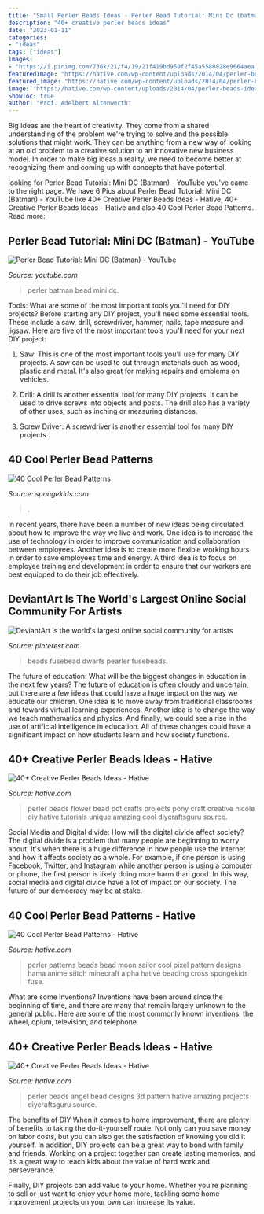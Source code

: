 ```yaml
---
title: "Small Perler Beads Ideas - Perler Bead Tutorial: Mini Dc (batman)"
description: "40+ creative perler beads ideas"
date: "2023-01-11"
categories:
- "ideas"
tags: ["ideas"]
images:
- "https://i.pinimg.com/736x/21/f4/19/21f419bd950f2f45a5580828e9664aea.jpg"
featuredImage: "https://hative.com/wp-content/uploads/2014/04/perler-beads-ideas/40-angel-perler-beads.jpg"
featured_image: "https://hative.com/wp-content/uploads/2014/04/perler-beads-ideas/40-angel-perler-beads.jpg"
image: "https://hative.com/wp-content/uploads/2014/04/perler-beads-ideas/17-flower-pot-perler-beads.jpg"
ShowToc: true
author: "Prof. Adelbert Altenwerth"
---
```



Big Ideas are the heart of creativity. They come from a shared understanding of the problem we're trying to solve and the possible solutions that might work. They can be anything from a new way of looking at an old problem to a creative solution to an innovative new business model. In order to make big ideas a reality, we need to become better at recognizing them and coming up with concepts that have potential.

	

		
looking for Perler Bead Tutorial: Mini DC (Batman) - YouTube you've came to the right page. We have 6 Pics about Perler Bead Tutorial: Mini DC (Batman) - YouTube like 40+ Creative Perler Beads Ideas - Hative, 40+ Creative Perler Beads Ideas - Hative and also 40 Cool Perler Bead Patterns. Read more:
		
    
## Perler Bead Tutorial: Mini DC (Batman) - YouTube

<img loading=lazy src="http://i.ytimg.com/vi/wFHrgkq6Q0Y/maxresdefault.jpg" onerror="this.onerror=null;this.src='https://tse3.mm.bing.net/th?id=OIP.0pkTq8d7bPRhSw_S4zXlPAHaEK&amp;pid=15.1';" alt="Perler Bead Tutorial: Mini DC (Batman) - YouTube">

_Source: youtube.com_

>perler batman bead mini dc. 

	

Tools: What are some of the most important tools you'll need for DIY projects?
Before starting any DIY project, you'll need some essential tools. These include a saw, drill, screwdriver, hammer, nails, tape measure and jigsaw. Here are five of the most important tools you'll need for your next DIY project: 
1) Saw: This is one of the most important tools you'll use for many DIY projects. A saw can be used to cut through materials such as wood, plastic and metal. It's also great for making repairs and emblems on vehicles. 

2) Drill: A drill is another essential tool for many DIY projects. It can be used to drive screws into objects and posts. The drill also has a variety of other uses, such as inching or measuring distances. 

3) Screw Driver: A screwdriver is another essential tool for many DIY projects.

    
## 40 Cool Perler Bead Patterns

<img loading=lazy src="https://spongekids.com/wp-content/uploads/2014/04/perler-beads-patterns/34-snowman-couple.jpg" onerror="this.onerror=null;this.src='https://tse4.mm.bing.net/th?id=OIP.vnIXKgo7k1_oX9rQqDJ2ygHaIA&amp;pid=15.1';" alt="40 Cool Perler Bead Patterns">

_Source: spongekids.com_

>. 

	

In recent years, there have been a number of new ideas being circulated about how to improve the way we live and work. One idea is to increase the use of technology in order to improve communication and collaboration between employees. Another idea is to create more flexible working hours in order to save employees time and energy. A third idea is to focus on employee training and development in order to ensure that our workers are best equipped to do their job effectively.

    
## DeviantArt Is The World&#039;s Largest Online Social Community For Artists

<img loading=lazy src="https://i.pinimg.com/736x/21/f4/19/21f419bd950f2f45a5580828e9664aea.jpg" onerror="this.onerror=null;this.src='https://tse3.mm.bing.net/th?id=OIP.SXbi1I4N3FPCFbJINyIZGwHaJ4&amp;pid=15.1';" alt="DeviantArt is the world&#039;s largest online social community for artists">

_Source: pinterest.com_

>beads fusebead dwarfs pearler fusebeads. 

	

The future of education: What will be the biggest changes in education in the next few years?
The future of education is often cloudy and uncertain, but there are a few ideas that could have a huge impact on the way we educate our children. One idea is to move away from traditional classrooms and towards virtual learning experiences. Another idea is to change the way we teach mathematics and physics. And finally, we could see a rise in the use of artificial intelligence in education. All of these changes could have a significant impact on how students learn and how society functions.

    
## 40+ Creative Perler Beads Ideas - Hative

<img loading=lazy src="https://hative.com/wp-content/uploads/2014/04/perler-beads-ideas/17-flower-pot-perler-beads.jpg" onerror="this.onerror=null;this.src='https://tse1.mm.bing.net/th?id=OIP.PpKHyO12P_RtQSamgMURVQHaMX&amp;pid=15.1';" alt="40+ Creative Perler Beads Ideas - Hative">

_Source: hative.com_

>perler beads flower bead pot crafts projects pony craft creative nicole diy hative tutorials unique amazing cool diycraftsguru source. 

	

Social Media and Digital divide: How will the digital divide affect society?
The digital divide is a problem that many people are beginning to worry about. It's when there is a huge difference in how people use the internet and how it affects society as a whole. For example, if one person is using Facebook, Twitter, and Instagram while another person is using a computer or phone, the first person is likely doing more harm than good. In this way, social media and digital divide have a lot of impact on our society. The future of our democracy may be at stake.

    
## 40 Cool Perler Bead Patterns - Hative

<img loading=lazy src="https://hative.com/wp-content/uploads/2014/04/perler-beads-patterns/11-sailor-moon-patterns.jpg" onerror="this.onerror=null;this.src='https://tse1.mm.bing.net/th?id=OIP.FNrDuGzWVo3lq20tlt4bdgHaIn&amp;pid=15.1';" alt="40 Cool Perler Bead Patterns - Hative">

_Source: hative.com_

>perler patterns beads bead moon sailor cool pixel pattern designs hama anime stitch minecraft alpha hative beading cross spongekids fuse. 

	

What are some inventions?
Inventions have been around since the beginning of time, and there are many that remain largely unknown to the general public. Here are some of the most commonly known inventions: the wheel, opium, television, and telephone.

    
## 40+ Creative Perler Beads Ideas - Hative

<img loading=lazy src="https://hative.com/wp-content/uploads/2014/04/perler-beads-ideas/40-angel-perler-beads.jpg" onerror="this.onerror=null;this.src='https://tse4.mm.bing.net/th?id=OIP.1p0xJDkgMRz-Pqb1iiiPZAHaFA&amp;pid=15.1';" alt="40+ Creative Perler Beads Ideas - Hative">

_Source: hative.com_

>perler beads angel bead designs 3d pattern hative amazing projects diycraftsguru source. 

	

The benefits of DIY
When it comes to home improvement, there are plenty of benefits to taking the do-it-yourself route. Not only can you save money on labor costs, but you can also get the satisfaction of knowing you did it yourself.
In addition, DIY projects can be a great way to bond with family and friends. Working on a project together can create lasting memories, and it’s a great way to teach kids about the value of hard work and perseverance.

Finally, DIY projects can add value to your home. Whether you’re planning to sell or just want to enjoy your home more, tackling some home improvement projects on your own can increase its value.


